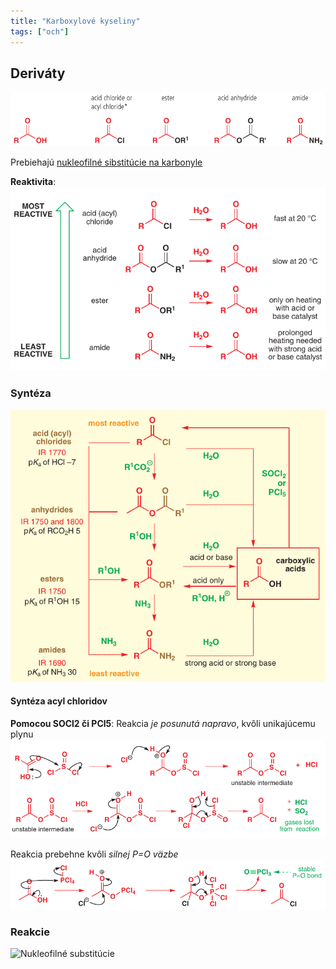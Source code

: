 ```yaml
---
title: "Karboxylové kyseliny"
tags: ["och"]
---
```



## Deriváty
![](attachments/deriváty_karboxylových_kyselín.png)

Prebiehajú [nukleofilné sibstitúcie na karbonyle](che/och/karbonylové-zlúčeniny.md#Nukleofilné%20substitúcie)

**Reaktivita**:
![](attachments/reaktivita_derivátov_karboxylových_kyselín.png)

### Syntéza
![](attachments/vzájomná_premena_derivátov_kk.png)

#### Syntéza acyl chloridov
**Pomocou SOCl2 či PCl5**:
Reakcia *je posunutá napravo*, kvôli unikajúcemu plynu
![](attachments/synteza_acyl_chloridov_SOCl2.png)

Reakcia prebehne kvôli *silnej P=O väzbe*
![](attachments/synteza_acyl_chloridu_PCl5.png)


### Reakcie
![Nukleofilné substitúcie](karbonylové-zlúčeniny.md#Nukleofilné%20substitúcie)